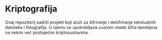 # Kriptografija
Ovaj repozitorij sadrži projekt koji služi za šifriranje i dešifriranje tekstualnih datoteka i fotografija. U njemu se upotrebljava _custom-made_ šifra temeljena na nekim već postojećim kriptosustavima.
